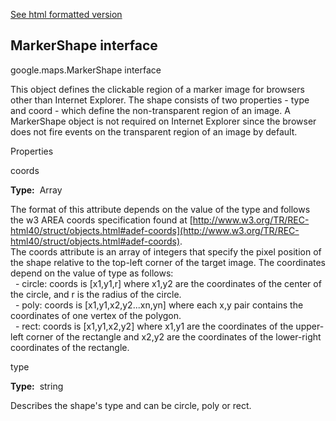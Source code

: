 [See html formatted version](https://huasofoundries.github.io/google-maps-documentation/MarkerShape.html)


MarkerShape interface
---------------------

google.maps.MarkerShape interface

This object defines the clickable region of a marker image for browsers other than Internet Explorer. The shape consists of two properties - type and coord - which define the non-transparent region of an image. A MarkerShape object is not required on Internet Explorer since the browser does not fire events on the transparent region of an image by default.

Properties

coords

**Type:**  Array<number>

The format of this attribute depends on the value of the type and follows the w3 AREA coords specification found at [http://www.w3.org/TR/REC-html40/struct/objects.html#adef-coords](http://www.w3.org/TR/REC-html40/struct/objects.html#adef-coords).  
The coords attribute is an array of integers that specify the pixel position of the shape relative to the top-left corner of the target image. The coordinates depend on the value of type as follows:  
  - circle: coords is \[x1,y1,r\] where x1,y2 are the coordinates of the center of the circle, and r is the radius of the circle.  
  - poly: coords is \[x1,y1,x2,y2...xn,yn\] where each x,y pair contains the coordinates of one vertex of the polygon.  
  - rect: coords is \[x1,y1,x2,y2\] where x1,y1 are the coordinates of the upper-left corner of the rectangle and x2,y2 are the coordinates of the lower-right coordinates of the rectangle.

type

**Type:**  string

Describes the shape's type and can be circle, poly or rect.